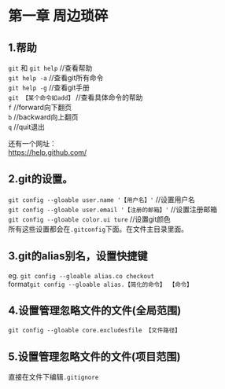 # 第一章 周边琐碎  
## 1.帮助  
`git` 和 `git help` //查看帮助  
`git help -a`  //查看git所有命令  
`git help -g`  //查看git手册  
`git 【某个命令如add】`  //查看具体命令的帮助  
`f` //forward向下翻页  
`b` //backward向上翻页  
`q` //quit退出  
  
还有一个网址：  
https://help.github.com/  

## 2.git的设置。 
  
`git config --gloable user.name '【用户名】'`    //设置用户名  
`git config --gloable user.email '【注册的邮箱】'`  //设置注册邮箱  
`git config --gloable color.ui ture`      //设置git颜色  
所有这些设置都会在`.gitconfig`下面。在文件主目录里面。  
  
## 3.git的alias别名，设置快捷键  
  
eg. `git config --gloable alias.co checkout`  
format`git config --gloable alias.【简化的命令】 【命令】`  
  
## 4.设置管理忽略文件的文件(全局范围)  
  
`git config --gloable core.excludesfile 【文件路径】`  
  
## 5.设置管理忽略文件的文件(项目范围)  
  
直接在文件下编辑`.gitignore`  

